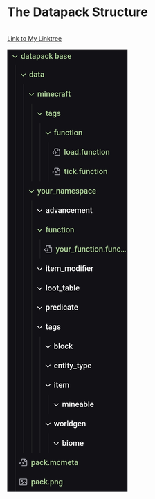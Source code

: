 <h1> The Datapack Structure </h1> <br> <a href = https://linktr.ee/Vanilama> Link to My Linktree </a>
<br> <br>
<img src="Screenshot_20250422_213535_Spck Editor.jpg" alt="datapack structure">
